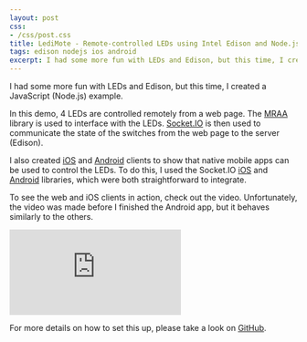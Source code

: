 ```yaml
---
layout: post
css:
- /css/post.css
title: LediMote - Remote-controlled LEDs using Intel Edison and Node.js
tags: edison nodejs ios android
excerpt: I had some more fun with LEDs and Edison, but this time, I created a JavaScript (Node.js) example....
---
```


I had some more fun with LEDs and Edison, but this time, I created a JavaScript (Node.js) example.

In this demo, 4 LEDs are controlled remotely from a web page. The [MRAA](https://github.com/intel-iot-devkit/mraa) library is used to interface with the LEDs. [Socket.IO](http://socket.io) is then used to communicate the state of the switches from the web page to the server (Edison).

I also created [iOS](https://github.com/drejkim/LediMoteiOS) and [Android](https://github.com/drejkim/LediMoteAndroid) clients to show that native mobile apps can be used to control the LEDs. To do this, I used the Socket.IO [iOS](http://socket.io/blog/socket-io-on-ios/) and [Android](http://socket.io/blog/native-socket-io-and-android/) libraries, which were both straightforward to integrate.

To see the web and iOS clients in action, check out the video. Unfortunately, the video was made before I finished the Android app, but it behaves similarly to the others.

<div class="thumbnail">
  <div class="embed-responsive embed-responsive-16by9">
    <iframe class="embed-responsive-item" src="https://www.youtube.com/embed/i61g4aYkrI0" frameborder="0" allowfullscreen=""></iframe>
  </div>
</div>

For more details on how to set this up, please take a look on [GitHub](https://github.com/drejkim/LediMote).
